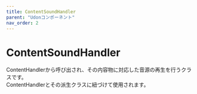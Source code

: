 ```yaml
---
title: ContentSoundHandler
parent: "Udonコンポーネント"
nav_order: 2
---
```


# ContentSoundHandler

ContentHandlerから呼び出され、その内容物に対応した音源の再生を行うクラスです。  
ContentHandlerとその派生クラスに紐づけて使用されます。
